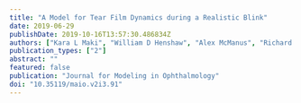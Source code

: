 ```yaml
---
title: "A Model for Tear Film Dynamics during a Realistic Blink"
date: 2019-06-29
publishDate: 2019-10-16T13:57:30.486834Z
authors: ["Kara L Maki", "William D Henshaw", "Alex McManus", "Richard J Braun", "Dylan M Chapp", "Tobin A Driscoll"]
publication_types: ["2"]
abstract: ""
featured: false
publication: "Journal for Modeling in Ophthalmology"
doi: "10.35119/maio.v2i3.91"
---
```

